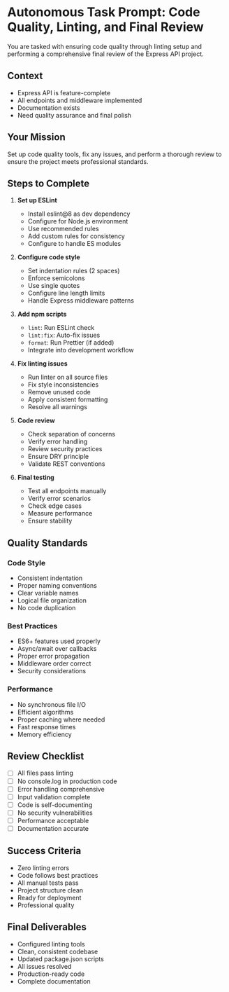 # Autonomous Task Prompt: Code Quality, Linting, and Final Review

You are tasked with ensuring code quality through linting setup and performing a comprehensive final review of the Express API project.

## Context
- Express API is feature-complete
- All endpoints and middleware implemented
- Documentation exists
- Need quality assurance and final polish

## Your Mission
Set up code quality tools, fix any issues, and perform a thorough review to ensure the project meets professional standards.

## Steps to Complete

1. **Set up ESLint**
   - Install eslint@8 as dev dependency
   - Configure for Node.js environment
   - Use recommended rules
   - Add custom rules for consistency
   - Configure to handle ES modules

2. **Configure code style**
   - Set indentation rules (2 spaces)
   - Enforce semicolons
   - Use single quotes
   - Configure line length limits
   - Handle Express middleware patterns

3. **Add npm scripts**
   - `lint`: Run ESLint check
   - `lint:fix`: Auto-fix issues
   - `format`: Run Prettier (if added)
   - Integrate into development workflow

4. **Fix linting issues**
   - Run linter on all source files
   - Fix style inconsistencies
   - Remove unused code
   - Apply consistent formatting
   - Resolve all warnings

5. **Code review**
   - Check separation of concerns
   - Verify error handling
   - Review security practices
   - Ensure DRY principle
   - Validate REST conventions

6. **Final testing**
   - Test all endpoints manually
   - Verify error scenarios
   - Check edge cases
   - Measure performance
   - Ensure stability

## Quality Standards

### Code Style
- Consistent indentation
- Proper naming conventions
- Clear variable names
- Logical file organization
- No code duplication

### Best Practices
- ES6+ features used properly
- Async/await over callbacks
- Proper error propagation
- Middleware order correct
- Security considerations

### Performance
- No synchronous file I/O
- Efficient algorithms
- Proper caching where needed
- Fast response times
- Memory efficiency

## Review Checklist
- [ ] All files pass linting
- [ ] No console.log in production code
- [ ] Error handling comprehensive
- [ ] Input validation complete
- [ ] Code is self-documenting
- [ ] No security vulnerabilities
- [ ] Performance acceptable
- [ ] Documentation accurate

## Success Criteria
- Zero linting errors
- Code follows best practices
- All manual tests pass
- Project structure clean
- Ready for deployment
- Professional quality

## Final Deliverables
- Configured linting tools
- Clean, consistent codebase
- Updated package.json scripts
- All issues resolved
- Production-ready code
- Complete documentation